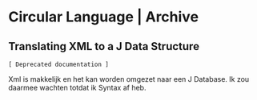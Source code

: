 ﻿Circular Language | Archive
===========================

Translating XML to a J Data Structure
-------------------------------------

`[ Deprecated documentation ]`

Xml is makkelijk en het kan worden omgezet naar een J Database. Ik zou daarmee wachten totdat ik Syntax af heb.